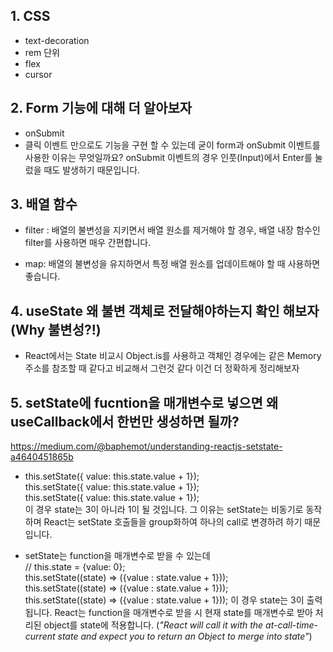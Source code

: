 ## 1. CSS
- text-decoration
- rem 단위
- flex
- cursor

## 2. Form 기능에 대해 더 알아보자
- onSubmit
- 클릭 이벤트 만으로도 기능을 구현 할 수 있는데 굳이 form과 onSubmit 이벤트를 사용한 이유는 무엇일까요? onSubmit 이벤트의 경우 인풋(Input)에서 Enter를 눌렀을 때도 발생하기 때문입니다.

## 3. 배열 함수
- filter : 배열의 불변성을 지키면서 배열 원소를 제거해야 할 경우, 배열 내장 함수인 filter를 사용하면 매우 간편합니다.

- map: 배열의 불변성을 유지하면서 특정 배열 원소를 업데이트해야 할 때 사용하면 좋습니다.

## 4. useState 왜 불변 객체로 전달해야하는지 확인 해보자(Why 불변성?!)
- React에서는 State 비교시 Object.is를 사용하고 객체인 경우에는 같은 Memory 주소를 참조할 때 같다고 비교해서 그런것 같다 이건 더 정확하게 정리해보자

## 5. setState에 fucntion을 매개변수로 넣으면 왜 useCallback에서 한번만 생성하면 될까?
https://medium.com/@baphemot/understanding-reactjs-setstate-a4640451865b
- this.setState({ value: this.state.value + 1});        
this.setState({ value: this.state.value + 1});  
this.setState({ value: this.state.value + 1});  
이 경우 state는 3이 아니라 1이 될 것입니다. 그 이유는 setState는 비동기로 동작하며 React는 setState 호출들을 group화하여 하나의 call로 변경하려 하기 때문입니다.

- setState는 function을 매개변수로 받을 수 있는데   
// this.state = {value: 0};     
this.setState((state) => ({value : state.value + 1}));  
this.setState((state) => ({value : state.value + 1}));  
this.setState((state) => ({value : state.value + 1}));
이 경우 state는 3이 출력됩니다. React는 function을 매개변수로 받을 시 현재 state를 매개변수로 받아 처리된 object를 state에 적용합니다. (*"React will call it with the at-call-time-current state and expect you to return an Object to merge into state"*)